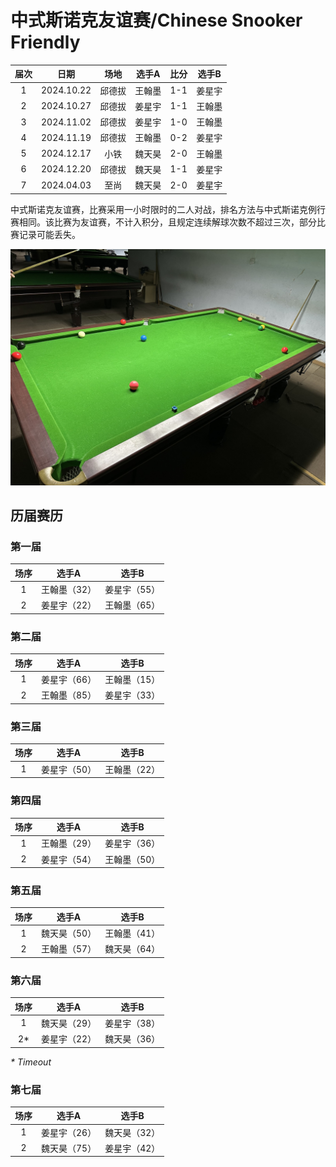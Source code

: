 # 中式斯诺克友谊赛/Chinese Snooker Friendly

| 届次 | 日期        | 场地  | 选手A  | 比分          | 选手B  |
| :--: | :--------: | :----: | :---: | :----------: | :----: |
| 1    | 2024.10.22 | 邱德拔 | 王翰墨 | 1-1          | 姜星宇 |
| 2    | 2024.10.27 | 邱德拔 | 姜星宇 | 1-1          | 王翰墨 |
| 3    | 2024.11.02 | 邱德拔 | 姜星宇 | 1-0          | 王翰墨 |
| 4    | 2024.11.19 | 邱德拔 | 王翰墨 | 0-2          | 姜星宇 |
| 5    | 2024.12.17 | 小铁   | 魏天昊 | 2-0          | 王翰墨 |
| 6    | 2024.12.20 | 邱德拔 | 魏天昊 | 1-1          | 姜星宇 |
| 7    | 2024.04.03 | 至尚   | 魏天昊 | 2-0          | 姜星宇 |

中式斯诺克友谊赛，比赛采用一小时限时的二人对战，排名方法与中式斯诺克例行赛相同。该比赛为友谊赛，不计入积分，且规定连续解球次数不超过三次，部分比赛记录可能丢失。

![](./img/chinese_snooker_friendly.jpg)

## 历届赛历

### 第一届

| 场序 | 选手A        | 选手B       |
| :--: | :---------: | :---------: |
| 1    | 王翰墨（32） | 姜星宇（55） |
| 2    | 姜星宇（22） | 王翰墨（65） |

### 第二届

| 场序 | 选手A        | 选手B        |
| :--: | :---------: | :----------: |
| 1    | 姜星宇（66） | 王翰墨（15） |
| 2    | 王翰墨（85） | 姜星宇（33） |

### 第三届

| 场序 |    选手A     |    选手B     |
| :--: | :----------: | :----------: |
|  1   | 姜星宇（50） | 王翰墨（22） |

### 第四届

| 场序 | 选手A        | 选手B       |
| :--: | :---------: | :---------: |
| 1    | 王翰墨（29） | 姜星宇（36） |
| 2    | 姜星宇（54） | 王翰墨（50） |

### 第五届

| 场序 | 选手A        | 选手B        |
| :--: | :---------: | :----------: |
| 1    | 魏天昊（50） | 王翰墨（41） |
| 2    | 王翰墨（57） | 魏天昊（64） |

### 第六届

| 场序 | 选手A        | 选手B        |
| :--: | :---------: | :----------: |
| 1    | 魏天昊（29） | 姜星宇（38） |
| 2\*  | 姜星宇（22） | 魏天昊（36） |

*\* Timeout*

### 第七届

| 场序 | 选手A        | 选手B        |
| :--: | :---------: | :----------: |
| 1    | 姜星宇（26） | 魏天昊（32） |
| 2    | 魏天昊（75） | 姜星宇（42） |